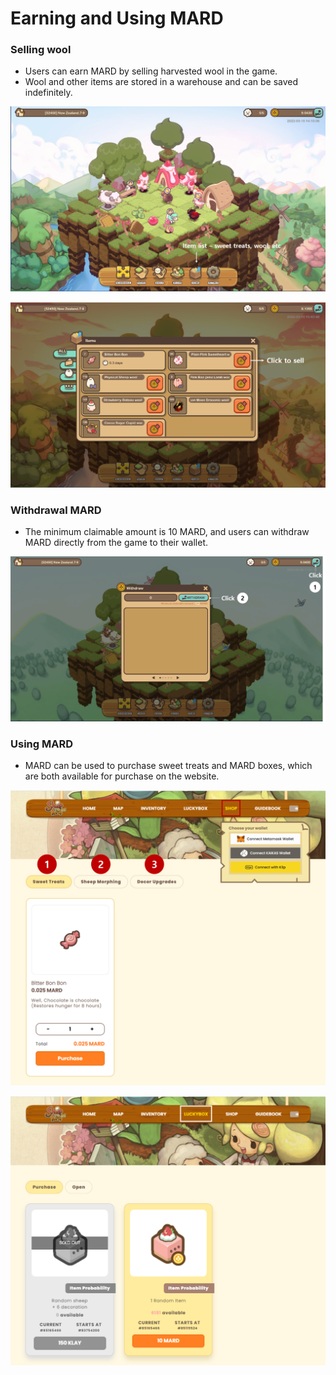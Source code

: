 # Earning and Using MARD

### Selling wool

* Users can earn MARD by selling harvested wool in the game.
* Wool and other items are stored in a warehouse and can be saved indefinitely.

![\<Item list = Warehouse>](../../.gitbook/assets/20.png)

![\<User can sell wool directly in the warehouse>](../../.gitbook/assets/21.png)

### Withdrawal MARD

* The minimum claimable amount is 10 MARD, and users can withdraw MARD directly from the game to their wallet.

![](../../.gitbook/assets/22.png)

### Using MARD

* MARD can be used to purchase sweet treats and MARD boxes, which are both available for purchase on the website.

![< Sheepfarm team is trying to make various usage of MARD >](../../.gitbook/assets/23.png)

![< Sheep and deco in the box will be renewed by every season >](../../.gitbook/assets/24.PNG)
